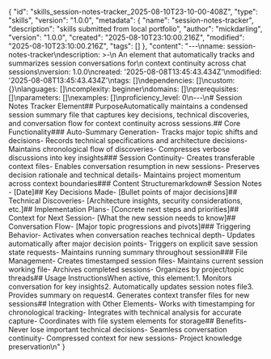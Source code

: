 {
  "id": "skills_session-notes-tracker_2025-08-10T23-10-00-408Z",
  "type": "skills",
  "version": "1.0.0",
  "metadata": {
    "name": "session-notes-tracker",
    "description": "skills submitted from local portfolio",
    "author": "mickdarling",
    "version": "1.0.0",
    "created": "2025-08-10T23:10:00.216Z",
    "modified": "2025-08-10T23:10:00.216Z",
    "tags": []
  },
  "content": "---\nname: session-notes-tracker\ndescription: >-\n  An element that automatically tracks and summarizes session conversations for\n  context continuity across chat sessions\nversion: 1.0.0\ncreated: '2025-08-08T13:45:43.434Z'\nmodified: '2025-08-08T13:45:43.434Z'\ntags: []\ndependencies: []\ncustom: {}\nlanguages: []\ncomplexity: beginner\ndomains: []\nprerequisites: []\nparameters: []\nexamples: []\nproficiency_level: 0\n---\n# Session Notes Tracker Element## PurposeAutomatically maintains a condensed session summary file that captures key decisions, technical discoveries, and conversation flow for context continuity across sessions.## Core Functionality### Auto-Summary Generation- Tracks major topic shifts and decisions- Records technical specifications and architecture decisions- Maintains chronological flow of discoveries- Compresses verbose discussions into key insights### Session Continuity- Creates transferable context files- Enables conversation resumption in new sessions- Preserves decision rationale and technical details- Maintains project momentum across context boundaries### Content Structuremarkdown# Session Notes - [Date]## Key Decisions Made- [Bullet points of major decisions]## Technical Discoveries- [Architecture insights, security considerations, etc.]## Implementation Plans- [Concrete next steps and priorities]## Context for Next Session- [What the new session needs to know]## Conversation Flow- [Major topic progressions and pivots]### Triggering Behavior- Activates when conversation reaches technical depth- Updates automatically after major decision points- Triggers on explicit save session state requests- Maintains running summary throughout session### File Management- Creates timestamped session files- Maintains current session working file- Archives completed sessions- Organizes by project/topic threads## Usage InstructionsWhen active, this element:1. Monitors conversation for key insights2. Automatically updates session notes file3. Provides summary on request4. Generates context transfer files for new sessions## Integration with Other Elements- Works with timestamping for chronological tracking- Integrates with technical analysis for accurate capture- Coordinates with file system elements for storage## Benefits- Never lose important technical decisions- Seamless conversation continuity- Compressed context for new sessions- Project knowledge preservation\n"
}
